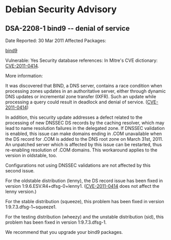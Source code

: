 
Debian Security Advisory
========================


DSA-2208-1 bind9 -- denial of service
-------------------------------------



Date Reported:
30 Mar 2011
Affected Packages:

[bind9](https://packages.debian.org/src:bind9)

Vulnerable:
Yes
Security database references:
In Mitre's CVE dictionary: [CVE-2011-0414](https://security-tracker.debian.org/tracker/CVE-2011-0414).  

More information:

It was discovered that BIND, a DNS server, contains a race condition
when processing zones updates in an authoritative server, either
through dynamic DNS updates or incremental zone transfer (IXFR). Such
an update while processing a query could result in deadlock and denial
of service.
([CVE-2011-0414](https://security-tracker.debian.org/tracker/CVE-2011-0414))


In addition, this security update addresses a defect related to the
processing of new DNSSEC DS records by the caching resolver, which may
lead to name resolution failures in the delegated zone. If DNSSEC
validation is enabled, this issue can make domains ending in .COM
unavailable when the DS record for .COM is added to the DNS root zone
on March 31st, 2011. An unpatched server which is affected by this
issue can be restarted, thus re-enabling resolution of .COM domains.
This workaround applies to the version in oldstable, too.


Configurations not using DNSSEC validations are not affected by this
second issue.


For the oldstable distribution (lenny), the DS record issue has been
fixed in version 1:9.6.ESV.R4+dfsg-0+lenny1.
([CVE-2011-0414](https://security-tracker.debian.org/tracker/CVE-2011-0414) does not affect the lenny version.)


For the stable distribution (squeeze), this problem has been fixed in
version 1:9.7.3.dfsg-1~squeeze1.


For the testing distribution (wheezy) and the unstable distribution
(sid), this problem has been fixed in version 1:9.7.3.dfsg-1.


We recommend that you upgrade your bind9 packages.





